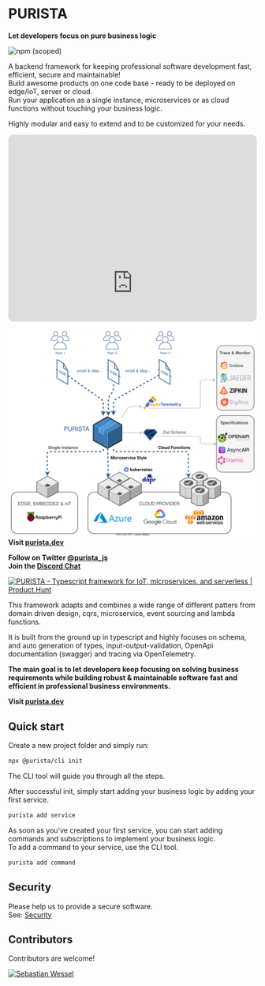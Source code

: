 # PURISTA

**Let developers focus on pure business logic**

![npm (scoped)](https://img.shields.io/npm/v/@purista/core?label=latest%20version&logo=npm&style=for-the-badge)

A backend framework for keeping professional software development fast, efficient, secure and maintainable!  
Build awesome products on one code base - ready to be deployed on edge/IoT, server or cloud.  
Run your application as a single instance, microservices or as cloud functions without touching your business logic.

Highly modular and easy to extend and to be customized for your needs.

<div style="overflow:hidden;margin-left:auto;margin-right:auto;border-radius:10px;width:100%;max-width:800px;position:relative"><div style="width:100%;padding-bottom:75%"></div><iframe width="800" height="600" title="A quick intro how to start using the typescript framework PURISTA." src="https://snappify.com/embed/9309a984-a36b-4302-9335-990254c9d313?responsive" allow="clipboard-write" allowfullscreen="" style="background:#eee;position:absolute;left:0;top:0;width:100%" frameborder="0"></iframe></div>

![PURISTA](advertise_large.svg)
**Visit [purista.dev](https://purista.dev)**

**Follow on Twitter [@purista_js](https://twitter.com/purista_js)**  
**Join the [Discord Chat](https://discord.gg/9feaUm3H2v)**

<a href="https://www.producthunt.com/posts/purista?utm_source=badge-featured&utm_medium=badge&utm_souce=badge-purista" target="_blank"><img src="https://api.producthunt.com/widgets/embed-image/v1/featured.svg?post_id=386519&theme=light" alt="PURISTA - Typescript&#0032;framework&#0032;for&#0032;IoT&#0044;&#0032;microservices&#0044;&#0032;and&#0032;serverless | Product Hunt" style="width: 250px; height: 54px;" width="250" height="54" /></a>

This framework adapts and combines a wide range of different patters from domain driven design, cqrs, microservice, event sourcing and lambda functions.

It is built from the ground up in typescript and highly focuses on schema, and auto generation of types, input-output-validation, OpenApi documentation (swagger) and tracing via OpenTelemetry.

**The main goal is to let developers keep focusing on solving business requirements while building robust & maintainable software fast and efficient in professional business environments.**

**Visit [purista.dev](https://purista.dev)**

## Quick start

Create a new project folder and simply run:

```bash
npx @purista/cli init
```

The CLI tool will guide you through all the steps.

After successful init, simply start adding your business logic by adding your first service.

```bash
purista add service
```

As soon as you've created your first service, you can start adding commands and subscriptions to implement your business logic.  
To add a command to your service, use the CLI tool.

```bash
purista add command
```

## Security

Please help us to provide a secure software.  
See: [Security](./SECURITY.md)

## Contributors

Contributors are welcome!  

[![Sebastian Wessel](https://contrib.rocks/image?repo=sebastianwessel/purista)](https://github.com/sebastianwessel/purista)
